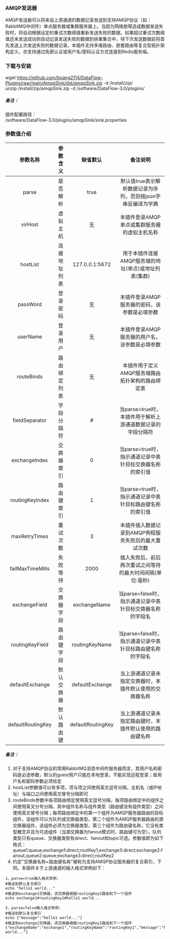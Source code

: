 ### AMQP发送器  
AMQP发送器可以将来自上游通道的数据记录发送到支持AMQP协议（如：RabbitMQ中间件）单点服务器或集群服务器上。当因为网络故障造成数据发送失败时，将自动根据设定的重试次数阈值重新发送失败的数据。如果超过重试次数阈值还未发送成功则自动记录发送失败的数据到排重集合中，待下次发送数据前将首先发送上次发送失败的数据记录。本插件支持多维路由、嵌套路由等复合型拓扑架构定义，亦支持通过免密认证或用户名/密码认证方式连接到Redis服务端。  
      

### 下载与安装  
wget https://github.com/lixiang2114/DataFlow-Plugins/raw/main/AmqpSink/dst/amqpSink.zip -d /install/zip/  
unzip  /install/zip/amqpSink.zip -d /software/DataFlow-3.0/plugins/    

##### 备注：  
插件配置路径：  
 /software/DataFlow-3.0/plugins/amqpSink/sink.properties  
      

### 参数值介绍  
|参数名称|参数含义|缺省默认|备注说明|
|:-----:|:-------:|:-------:|:-------:|
|parse|是否解析|true|默认值true表示解析数据记录为序列，否则按json字串反编译为字典|
|virHost|虚拟主机|无|本插件登录AMQP单点或集群服务器的虚拟主机名称|
|hostList|连接地址列表|127.0.0.1:5672|用于本插件连接AMQP服务端的地址(单点)或地址列表(集群)|
|passWord|登录密码|无|本插件登录AMQP服务器的密码，该参数是必填参数|
|userName|登录用户|无|本插件登录AMQP服务器的用户名，该参数是必填参数|
|routeBinds|路由绑定列表|无|本插件用于定义AMQP服务端路由拓扑架构的路由绑定表|
|fieldSeparator|字段分隔符|#|当parse=true时，本插件用于解析上游通道数据记录的字段分隔符|
|exchangeIndex|交换器索引|0|当parse=true时，指示通道记录中表针目标交换器名称的索引值|
|routingKeyIndex|路由键索引|1|当parse=true时，指示通道记录中表针目标路由键名称的索引值|
|maxRetryTimes|重试次数|3|本插件插入数据记录到AMQP例程服务失败后的最大重试次数|
|failMaxTimeMills|失败等待|2000|插入失败后，前后两次重试之间等待的最大时间间隔(单位:毫秒)|
|exchangeField|交换器字段|exchangeName|当parse=false时，指示通道记录中表针目标交换器名称的字段名|
|routingKeyField|路由键字段|routingKeyName|当parse=false时，指示通道记录中表针目标路由键名称的字段名|
|defaultExchange|默认交换器|defaultExchange|当上游通道记录未指定交换器时，本插件默认使用的交换器名称|
|defaultRoutingKey|默认路由键|defaultRoutingKey|当上游通道记录未指定路由键时，本插件默认使用的路由键名称|

##### 备注：  
1. 对于支持AMQP协议的常用RabbitMQ消息中间件服务器而言，其用户名和密码是必选参数，默认的guest用户只能在本地登录，不能实现远程登录；故用户名和密码参数必须给定  
2. hostList参数值可以有多项，项与项之间使用英文逗号分隔，主机名（或IP地址）与端口之间使用英文冒号分隔即可  
3. routeBinds参数中各项路由绑定使用英文逗号分隔，每项路由绑定中的组件之间使用英文分号分隔，其中组件名称与组件类型（路由键没有组件类型）之间使用英文冒号分隔；每项路由绑定中的第一个组件为AMQP服务器路由的目标组件，该组件可以为队列或交换器类型，第二个组件为AMQP服务器路由的源交换器组件，该组件必须为交换器类型，第三个组件为路由键名称，它没有类型概念并且为可选组件（当源交换器为fanout模式时，路由键可为空）。队列类型只有queue、交换器类型有direct、fanout和topic可选。参数值即为如下格式：  
queue1:queue;exchange1:direct;routKey1,exchange3:direct;exchange2:fanout,queue2:queue;exchange3:direct;routKey2  
4. 约定"交换器名称+路由键名称"被称为支持AMQP协议服务器的复合索引，下同。本插件关于上游通道的输入格式举例如下：  
```Text
1、parse=true输入格式举例:
#推送到默认复合索引
echo "hello1 world..."
#推送到exchange1交换器，该交换器根据routingKey1路由到下一个组件
echo exchange1#routingKey1#hello1 world...

2、parse=false输入格式举例:
#推送到默认复合索引
echo {"message":"hello1 world..."}
#推送到exchange1交换器，该交换器根据routingKey1路由到下一个组件
{"exchangeName":"exchange1","routingKeyName":"routingKey1","message":"hello1 world..."}
```